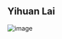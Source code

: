 ## Yihuan Lai
![image](https://img.shields.io/badge/C-00599C?style=for-the-badge&logo=c&logoColor=white)


